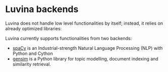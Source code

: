 # Luvina backends

Luvina does not handle low level functionalities by itself; instead, it relies on already optimized libraries:

Luvina currently supports functionalities from two backends:
 
- [spaCy](https://spacy.io/) is an Industrial-strength Natural Language Processing (NLP) with Python and Cython
- [gensim](https://radimrehurek.com/gensim/index.html) is a Python library for topic modelling, document indexing and similarity retrieval.
